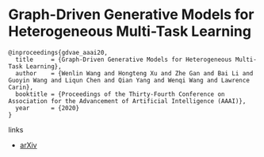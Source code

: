 # Graph-Driven Generative Models for Heterogeneous Multi-Task Learning

```
@inproceedings{gdvae_aaai20,
  title     = {Graph-Driven Generative Models for Heterogeneous Multi-Task Learning},
  author    = {Wenlin Wang and Hongteng Xu and Zhe Gan and Bai Li and Guoyin Wang and Liqun Chen and Qian Yang and Wenqi Wang and Lawrence Carin},
  booktitle = {Proceedings of the Thirty-Fourth Conference on Association for the Advancement of Artificial Intelligence (AAAI)},
  year      = {2020}
}
```

links
- [arXiv](https://arxiv.org/abs/1911.08709)
